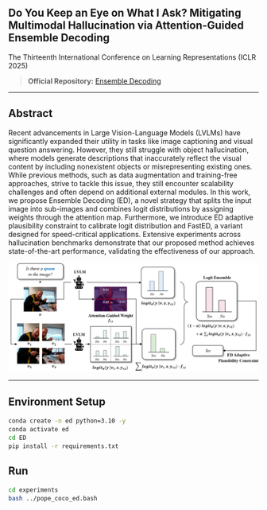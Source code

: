 ## Do You Keep an Eye on What I Ask? Mitigating Multimodal Hallucination via Attention-Guided Ensemble Decoding
The Thirteenth International Conference on Learning Representations (ICLR 2025)
>  **Official Repository:** [Ensemble Decoding](https://openreview.net/forum?id=ziw5bzg2NO)

---
##  Abstract

Recent advancements in Large Vision-Language Models (LVLMs) have significantly expanded their utility in tasks like image captioning and visual question answering. However, they still struggle with object hallucination, where models generate descriptions that inaccurately reflect the visual content by including nonexistent objects or misrepresenting existing ones. While previous methods, such as data augmentation and training-free approaches, strive to tackle this issue, they still encounter scalability challenges and often depend on additional external modules. In this work, we propose Ensemble Decoding (ED), a novel strategy that splits the input image into sub-images and combines logit distributions by assigning weights through the attention map. Furthermore, we introduce ED adaptive plausibility constraint to calibrate logit distribution and FastED, a variant designed for speed-critical applications. Extensive experiments across hallucination benchmarks demonstrate that our proposed method achieves state-of-the-art performance, validating the effectiveness of our approach.

<p align="center">
  <img src="./images/ED.png" alt="Ensemble Decoding Framework" width="700"/>
</p>



---
## Environment Setup
```bash
conda create -n ed python=3.10 -y
conda activate ed
cd ED
pip install -r requirements.txt
```

## Run
```bash
cd experiments
bash ../pope_coco_ed.bash
```